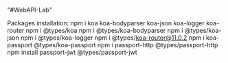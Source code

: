 "#WebAPI-Lab" 

Packages installation:
npm i koa koa-bodyparser koa-json koa-logger koa-router
npm i @types/koa
npm i @types/koa-bodyparser
npm i @types/koa-json
npm i @types/koa-logger
npm i @types/koa-router@11.0.2
npm i koa-passport @types/koa-passport
npm i passport-http @types/passport-http
npm install passport-jwt @types/passport-jwt
